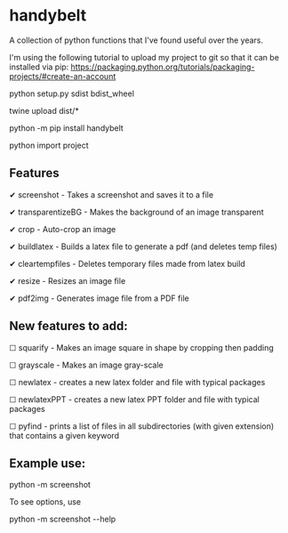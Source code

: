 # handybelt
A collection of python functions that I've found useful over the years.

I'm using the following tutorial to upload my project to git so that it can be installed via pip:
https://packaging.python.org/tutorials/packaging-projects/#create-an-account

<!--
  1) Create project from git because it automatically creates:
       - README.md
       - LICENSE
  2) Create a __init__.py file inside project/project directory
  3) Create a setup.py file in project directory (copy from above website)

 -->

<!-- Install/upgrade setuptools/wheel (not every time)-->
<!-- python -m pip install --user --upgrade setuptools wheel -->

<!-- Install/update twine (not every time) -->
<!-- python3 -m pip install --user --upgrade twine -->

<!-- Generate distribution: -->
python setup.py sdist bdist_wheel

<!-- Upload distribution: -->
twine upload dist/*

<!-- Test newly uploaded distribution: -->
python -m pip install handybelt

<!-- Test project: -->
python
import project


## Features
  ✔ screenshot - Takes a screenshot and saves it to a file

  ✔ transparentizeBG - Makes the background of an image transparent

  ✔ crop - Auto-crop an image

  ✔ buildlatex - Builds a latex file to generate a pdf (and deletes temp files)

  ✔ cleartempfiles - Deletes temporary files made from latex build

  ✔ resize - Resizes an image file

  ✔ pdf2img - Generates image file from a PDF file

## New features to add:
  ☐ squarify - Makes an image square in shape by cropping then padding

  ☐ grayscale - Makes an image gray-scale

  ☐ newlatex - creates a new latex folder and file with typical packages

  ☐ newlatexPPT - creates a new latex PPT folder and file with typical packages

  ☐ pyfind - prints a list of files in all subdirectories (with given extension) that contains a given keyword


## Example use:

python -m screenshot

To see options, use

python -m screenshot --help



